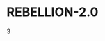 # REBELLION-2.0                                                                                                          

3
